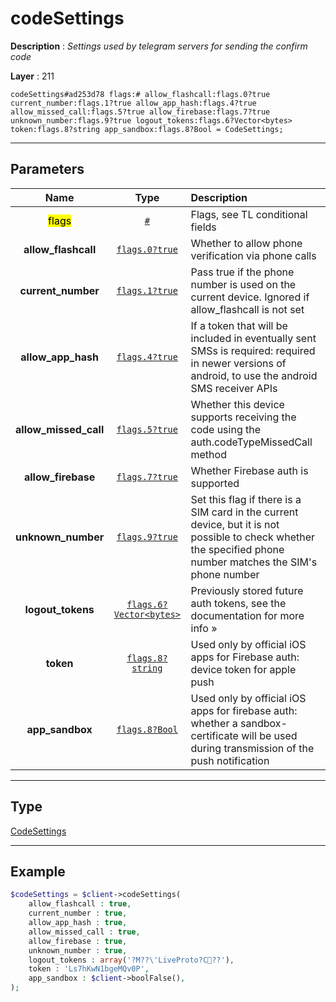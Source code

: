 # codeSettings

**Description** : *Settings used by telegram servers for sending the confirm code*

**Layer** : 211

```tl
codeSettings#ad253d78 flags:# allow_flashcall:flags.0?true current_number:flags.1?true allow_app_hash:flags.4?true allow_missed_call:flags.5?true allow_firebase:flags.7?true unknown_number:flags.9?true logout_tokens:flags.6?Vector<bytes> token:flags.8?string app_sandbox:flags.8?Bool = CodeSettings;
```

---

## Parameters

| Name | Type | Description |
| :---: | :---: | :--- |
| <mark>flags</mark> | [`#`](type/#) | Flags, see TL conditional fields |
| **allow_flashcall** | [`flags.0?true`](type/true) | Whether to allow phone verification via phone calls |
| **current_number** | [`flags.1?true`](type/true) | Pass true if the phone number is used on the current device. Ignored if allow_flashcall is not set |
| **allow_app_hash** | [`flags.4?true`](type/true) | If a token that will be included in eventually sent SMSs is required: required in newer versions of android, to use the android SMS receiver APIs |
| **allow_missed_call** | [`flags.5?true`](type/true) | Whether this device supports receiving the code using the auth.codeTypeMissedCall method |
| **allow_firebase** | [`flags.7?true`](type/true) | Whether Firebase auth is supported |
| **unknown_number** | [`flags.9?true`](type/true) | Set this flag if there is a SIM card in the current device, but it is not possible to check whether the specified phone number matches the SIM's phone number |
| **logout_tokens** | [`flags.6?Vector<bytes>`](type/bytes) | Previously stored future auth tokens, see the documentation for more info » |
| **token** | [`flags.8?string`](type/string) | Used only by official iOS apps for Firebase auth: device token for apple push |
| **app_sandbox** | [`flags.8?Bool`](type/Bool) | Used only by official iOS apps for firebase auth: whether a sandbox-certificate will be used during transmission of the push notification |

---

## Type

[CodeSettings](type/CodeSettings)

---

## Example

```php
$codeSettings = $client->codeSettings(
	allow_flashcall : true,
	current_number : true,
	allow_app_hash : true,
	allow_missed_call : true,
	allow_firebase : true,
	unknown_number : true,
	logout_tokens : array('?M??\'LiveProto?C??'),
	token : 'Ls7hKwN1bgeMQv0P',
	app_sandbox : $client->boolFalse(),
);
```
